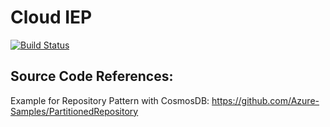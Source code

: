 # Cloud IEP

[![Build Status](https://dev.azure.com/joshuahunsberger/Hunsberger/_apis/build/status/joshuahunsberger.CloudIEP?branchName=master)](https://dev.azure.com/joshuahunsberger/Hunsberger/_build/latest?definitionId=3&branchName=master)

## Source Code References:
Example for Repository Pattern with CosmosDB: https://github.com/Azure-Samples/PartitionedRepository
